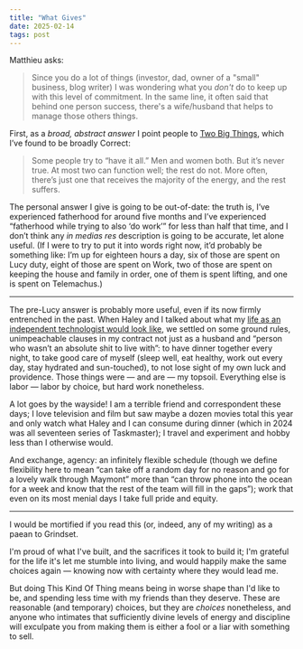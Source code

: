 ```yaml
---
title: "What Gives"
date: 2025-02-14
tags: post
---
```


Matthieu asks:

> Since you do a lot of things (investor, dad, owner of a "small" business, blog writer) I was wondering what you _don't_ do to keep up with this level of commitment. In the same line, it often said that behind one person success, there's a wife/husband that helps to manage those others things.

First, as a _broad, abstract answer_ I point people to [Two Big Things](https://longform.asmartbear.com/two-big-things/), which I’ve found to be broadly Correct:

> Some people try to “have it all.” Men and women both. But it’s never true. At most two can function well; the rest do not. More often, there’s just one that receives the majority of the energy, and the rest suffers.

The personal answer I give is going to be out-of-date: the truth is, I’ve experienced fatherhood for around five months and I’ve experienced “fatherhood while trying to also ‘do work’” for less than half that time, and I don’t think any _in medias res_ description is going to be accurate, let alone useful. (If I were to try to put it into words right now, it’d probably be something like: I’m up for eighteen hours a day, six of those are spent on Lucy duty, eight of those are spent on Work, two of those are spent on keeping the house and family in order, one of them is spent lifting, and one is spent on Telemachus.)

---

The pre-Lucy answer is probably more useful, even if its now firmly entrenched in the past. When Haley and I talked about what my [life as an independent technologist would look like](), we settled on some ground rules, unimpeachable clauses in my contract not just as a husband and “person who wasn’t an absolute shit to live with”: to have dinner together every night, to take good care of myself (sleep well, eat healthy, work out every day, stay hydrated and sun-touched), to not lose sight of my own luck and providence. Those things were — and are — my topsoil. Everything else is labor — labor by choice, but hard work nonetheless.

A lot goes by the wayside! I am a terrible friend and correspondent these days; I love television and film but saw maybe a dozen movies total this year and only watch what Haley and I can consume during dinner (which in 2024 was all seventeen series of Taskmaster); I travel and experiment and hobby less than I otherwise would.

And exchange, agency: an infinitely flexible schedule (though we define flexibility here to mean “can take off a random day for no reason and go for a lovely walk through Maymont” more than “can throw phone into the ocean for a week and know that the rest of the team will fill in the gaps”); work that even on its most menial days I take full pride and equity.

---

I would be mortified if you read this (or, indeed, any of my writing) as a paean to Grindset.

I'm proud of what I've built, and the sacrifices it took to build it; I'm grateful for the life it's let me stumble into living, and would happily make the same choices again — knowing now with certainty where they would lead me.

But doing This Kind Of Thing means being in worse shape than I'd like to be, and spending less time with my friends than they deserve. These are reasonable (and temporary) choices, but they are _choices_ nonetheless, and anyone who intimates that sufficiently divine levels of energy and discipline will exculpate you from making them is either a fool or a liar with something to sell.
